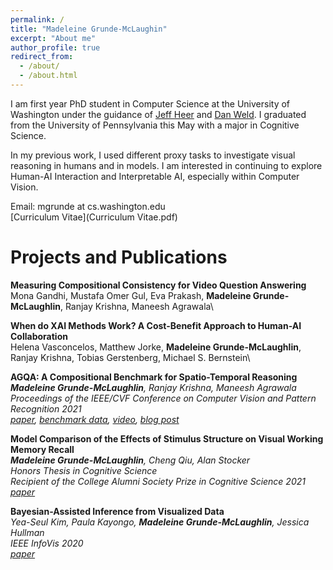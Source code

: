 ```yaml
---
permalink: /
title: "Madeleine Grunde-McLaughin"
excerpt: "About me"
author_profile: true
redirect_from: 
  - /about/
  - /about.html
---
```


I am first year PhD student in Computer Science at the University of Washington under the guidance of [Jeff Heer](https://homes.cs.washington.edu/~jheer/) and [Dan Weld](https://www.cs.washington.edu/people/faculty/weld). I graduated from the University of Pennsylvania this May with a major in Cognitive Science. 

In my previous work, I used different proxy tasks to investigate visual reasoning in humans and in models. I am interested in continuing to explore Human-AI Interaction and Interpretable AI, especially within Computer Vision. 

Email: mgrunde at cs.washington.edu\
[Curriculum Vitae](Curriculum Vitae.pdf)



Projects and Publications
======

**Measuring Compositional Consistency for Video Question Answering** \
Mona Gandhi, Mustafa Omer Gul, Eva Prakash, **Madeleine Grunde-McLaughlin**, Ranjay Krishna, Maneesh Agrawala\

**When do XAI Methods Work? A Cost-Benefit Approach to Human-AI Collaboration** \
Helena Vasconcelos, Matthew Jorke, **Madeleine Grunde-McLaughlin**, Ranjay Krishna, Tobias Gerstenberg, Michael S. Bernstein\

**AGQA: A Compositional Benchmark for Spatio-Temporal Reasoning** \
***Madeleine Grunde-McLaughlin**, Ranjay Krishna, Maneesh Agrawala\
Proceedings of the IEEE/CVF Conference on Computer Vision and Pattern Recognition 2021\
[paper](https://arxiv.org/pdf/2103.16002.pdf), [benchmark data](https://cs.stanford.edu/people/ranjaykrishna/agqa/), [video](https://www.youtube.com/watch?v=6Rw1QF9Hono), [blog post](http://ai.stanford.edu/blog/agqa/)*

**Model Comparison of the Effects of Stimulus Structure on Visual Working Memory Recall**\
***Madeleine Grunde-McLaughlin**, Cheng Qiu, Alan Stocker \
Honors Thesis in Cognitive Science\
Recipient of the College Alumni Society Prize in Cognitive Science 2021\
[paper](Thesis.pdf)*

**Bayesian-Assisted Inference from Visualized Data**\
*Yea-Seul Kim, Paula Kayongo, **Madeleine Grunde-McLaughlin**, Jessica Hullman\
IEEE InfoVis 2020\
[paper](https://arxiv.org/pdf/2008.00142.pdf)*


